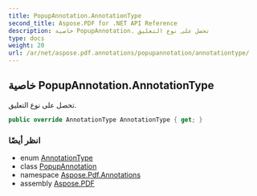```yaml
---
title: PopupAnnotation.AnnotationType
second_title: Aspose.PDF for .NET API Reference
description: خاصية PopupAnnotation. تحصل على نوع التعليق
type: docs
weight: 20
url: /ar/net/aspose.pdf.annotations/popupannotation/annotationtype/
---
```

## خاصية PopupAnnotation.AnnotationType

تحصل على نوع التعليق.

```csharp
public override AnnotationType AnnotationType { get; }
```

### انظر أيضًا

* enum [AnnotationType](../../annotationtype/)
* class [PopupAnnotation](../)
* namespace [Aspose.Pdf.Annotations](../../../aspose.pdf.annotations/)
* assembly [Aspose.PDF](../../../)
